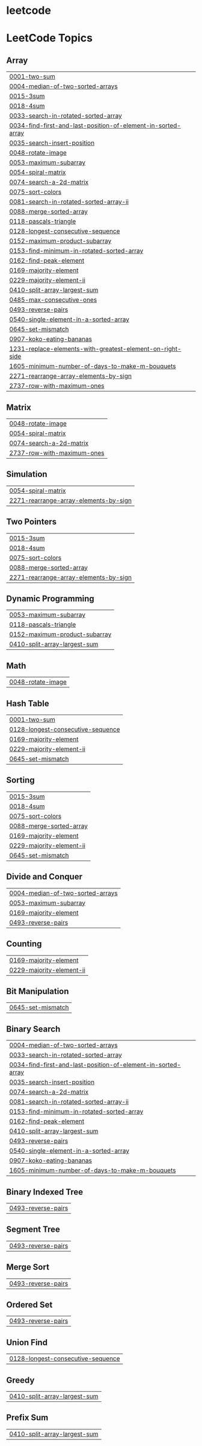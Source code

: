 # leetcode
<!---LeetCode Topics Start-->
# LeetCode Topics
## Array
|  |
| ------- |
| [0001-two-sum](https://github.com/abhijeet-991/leetcode/tree/master/0001-two-sum) |
| [0004-median-of-two-sorted-arrays](https://github.com/abhijeet-991/leetcode/tree/master/0004-median-of-two-sorted-arrays) |
| [0015-3sum](https://github.com/abhijeet-991/leetcode/tree/master/0015-3sum) |
| [0018-4sum](https://github.com/abhijeet-991/leetcode/tree/master/0018-4sum) |
| [0033-search-in-rotated-sorted-array](https://github.com/abhijeet-991/leetcode/tree/master/0033-search-in-rotated-sorted-array) |
| [0034-find-first-and-last-position-of-element-in-sorted-array](https://github.com/abhijeet-991/leetcode/tree/master/0034-find-first-and-last-position-of-element-in-sorted-array) |
| [0035-search-insert-position](https://github.com/abhijeet-991/leetcode/tree/master/0035-search-insert-position) |
| [0048-rotate-image](https://github.com/abhijeet-991/leetcode/tree/master/0048-rotate-image) |
| [0053-maximum-subarray](https://github.com/abhijeet-991/leetcode/tree/master/0053-maximum-subarray) |
| [0054-spiral-matrix](https://github.com/abhijeet-991/leetcode/tree/master/0054-spiral-matrix) |
| [0074-search-a-2d-matrix](https://github.com/abhijeet-991/leetcode/tree/master/0074-search-a-2d-matrix) |
| [0075-sort-colors](https://github.com/abhijeet-991/leetcode/tree/master/0075-sort-colors) |
| [0081-search-in-rotated-sorted-array-ii](https://github.com/abhijeet-991/leetcode/tree/master/0081-search-in-rotated-sorted-array-ii) |
| [0088-merge-sorted-array](https://github.com/abhijeet-991/leetcode/tree/master/0088-merge-sorted-array) |
| [0118-pascals-triangle](https://github.com/abhijeet-991/leetcode/tree/master/0118-pascals-triangle) |
| [0128-longest-consecutive-sequence](https://github.com/abhijeet-991/leetcode/tree/master/0128-longest-consecutive-sequence) |
| [0152-maximum-product-subarray](https://github.com/abhijeet-991/leetcode/tree/master/0152-maximum-product-subarray) |
| [0153-find-minimum-in-rotated-sorted-array](https://github.com/abhijeet-991/leetcode/tree/master/0153-find-minimum-in-rotated-sorted-array) |
| [0162-find-peak-element](https://github.com/abhijeet-991/leetcode/tree/master/0162-find-peak-element) |
| [0169-majority-element](https://github.com/abhijeet-991/leetcode/tree/master/0169-majority-element) |
| [0229-majority-element-ii](https://github.com/abhijeet-991/leetcode/tree/master/0229-majority-element-ii) |
| [0410-split-array-largest-sum](https://github.com/abhijeet-991/leetcode/tree/master/0410-split-array-largest-sum) |
| [0485-max-consecutive-ones](https://github.com/abhijeet-991/leetcode/tree/master/0485-max-consecutive-ones) |
| [0493-reverse-pairs](https://github.com/abhijeet-991/leetcode/tree/master/0493-reverse-pairs) |
| [0540-single-element-in-a-sorted-array](https://github.com/abhijeet-991/leetcode/tree/master/0540-single-element-in-a-sorted-array) |
| [0645-set-mismatch](https://github.com/abhijeet-991/leetcode/tree/master/0645-set-mismatch) |
| [0907-koko-eating-bananas](https://github.com/abhijeet-991/leetcode/tree/master/0907-koko-eating-bananas) |
| [1231-replace-elements-with-greatest-element-on-right-side](https://github.com/abhijeet-991/leetcode/tree/master/1231-replace-elements-with-greatest-element-on-right-side) |
| [1605-minimum-number-of-days-to-make-m-bouquets](https://github.com/abhijeet-991/leetcode/tree/master/1605-minimum-number-of-days-to-make-m-bouquets) |
| [2271-rearrange-array-elements-by-sign](https://github.com/abhijeet-991/leetcode/tree/master/2271-rearrange-array-elements-by-sign) |
| [2737-row-with-maximum-ones](https://github.com/abhijeet-991/leetcode/tree/master/2737-row-with-maximum-ones) |
## Matrix
|  |
| ------- |
| [0048-rotate-image](https://github.com/abhijeet-991/leetcode/tree/master/0048-rotate-image) |
| [0054-spiral-matrix](https://github.com/abhijeet-991/leetcode/tree/master/0054-spiral-matrix) |
| [0074-search-a-2d-matrix](https://github.com/abhijeet-991/leetcode/tree/master/0074-search-a-2d-matrix) |
| [2737-row-with-maximum-ones](https://github.com/abhijeet-991/leetcode/tree/master/2737-row-with-maximum-ones) |
## Simulation
|  |
| ------- |
| [0054-spiral-matrix](https://github.com/abhijeet-991/leetcode/tree/master/0054-spiral-matrix) |
| [2271-rearrange-array-elements-by-sign](https://github.com/abhijeet-991/leetcode/tree/master/2271-rearrange-array-elements-by-sign) |
## Two Pointers
|  |
| ------- |
| [0015-3sum](https://github.com/abhijeet-991/leetcode/tree/master/0015-3sum) |
| [0018-4sum](https://github.com/abhijeet-991/leetcode/tree/master/0018-4sum) |
| [0075-sort-colors](https://github.com/abhijeet-991/leetcode/tree/master/0075-sort-colors) |
| [0088-merge-sorted-array](https://github.com/abhijeet-991/leetcode/tree/master/0088-merge-sorted-array) |
| [2271-rearrange-array-elements-by-sign](https://github.com/abhijeet-991/leetcode/tree/master/2271-rearrange-array-elements-by-sign) |
## Dynamic Programming
|  |
| ------- |
| [0053-maximum-subarray](https://github.com/abhijeet-991/leetcode/tree/master/0053-maximum-subarray) |
| [0118-pascals-triangle](https://github.com/abhijeet-991/leetcode/tree/master/0118-pascals-triangle) |
| [0152-maximum-product-subarray](https://github.com/abhijeet-991/leetcode/tree/master/0152-maximum-product-subarray) |
| [0410-split-array-largest-sum](https://github.com/abhijeet-991/leetcode/tree/master/0410-split-array-largest-sum) |
## Math
|  |
| ------- |
| [0048-rotate-image](https://github.com/abhijeet-991/leetcode/tree/master/0048-rotate-image) |
## Hash Table
|  |
| ------- |
| [0001-two-sum](https://github.com/abhijeet-991/leetcode/tree/master/0001-two-sum) |
| [0128-longest-consecutive-sequence](https://github.com/abhijeet-991/leetcode/tree/master/0128-longest-consecutive-sequence) |
| [0169-majority-element](https://github.com/abhijeet-991/leetcode/tree/master/0169-majority-element) |
| [0229-majority-element-ii](https://github.com/abhijeet-991/leetcode/tree/master/0229-majority-element-ii) |
| [0645-set-mismatch](https://github.com/abhijeet-991/leetcode/tree/master/0645-set-mismatch) |
## Sorting
|  |
| ------- |
| [0015-3sum](https://github.com/abhijeet-991/leetcode/tree/master/0015-3sum) |
| [0018-4sum](https://github.com/abhijeet-991/leetcode/tree/master/0018-4sum) |
| [0075-sort-colors](https://github.com/abhijeet-991/leetcode/tree/master/0075-sort-colors) |
| [0088-merge-sorted-array](https://github.com/abhijeet-991/leetcode/tree/master/0088-merge-sorted-array) |
| [0169-majority-element](https://github.com/abhijeet-991/leetcode/tree/master/0169-majority-element) |
| [0229-majority-element-ii](https://github.com/abhijeet-991/leetcode/tree/master/0229-majority-element-ii) |
| [0645-set-mismatch](https://github.com/abhijeet-991/leetcode/tree/master/0645-set-mismatch) |
## Divide and Conquer
|  |
| ------- |
| [0004-median-of-two-sorted-arrays](https://github.com/abhijeet-991/leetcode/tree/master/0004-median-of-two-sorted-arrays) |
| [0053-maximum-subarray](https://github.com/abhijeet-991/leetcode/tree/master/0053-maximum-subarray) |
| [0169-majority-element](https://github.com/abhijeet-991/leetcode/tree/master/0169-majority-element) |
| [0493-reverse-pairs](https://github.com/abhijeet-991/leetcode/tree/master/0493-reverse-pairs) |
## Counting
|  |
| ------- |
| [0169-majority-element](https://github.com/abhijeet-991/leetcode/tree/master/0169-majority-element) |
| [0229-majority-element-ii](https://github.com/abhijeet-991/leetcode/tree/master/0229-majority-element-ii) |
## Bit Manipulation
|  |
| ------- |
| [0645-set-mismatch](https://github.com/abhijeet-991/leetcode/tree/master/0645-set-mismatch) |
## Binary Search
|  |
| ------- |
| [0004-median-of-two-sorted-arrays](https://github.com/abhijeet-991/leetcode/tree/master/0004-median-of-two-sorted-arrays) |
| [0033-search-in-rotated-sorted-array](https://github.com/abhijeet-991/leetcode/tree/master/0033-search-in-rotated-sorted-array) |
| [0034-find-first-and-last-position-of-element-in-sorted-array](https://github.com/abhijeet-991/leetcode/tree/master/0034-find-first-and-last-position-of-element-in-sorted-array) |
| [0035-search-insert-position](https://github.com/abhijeet-991/leetcode/tree/master/0035-search-insert-position) |
| [0074-search-a-2d-matrix](https://github.com/abhijeet-991/leetcode/tree/master/0074-search-a-2d-matrix) |
| [0081-search-in-rotated-sorted-array-ii](https://github.com/abhijeet-991/leetcode/tree/master/0081-search-in-rotated-sorted-array-ii) |
| [0153-find-minimum-in-rotated-sorted-array](https://github.com/abhijeet-991/leetcode/tree/master/0153-find-minimum-in-rotated-sorted-array) |
| [0162-find-peak-element](https://github.com/abhijeet-991/leetcode/tree/master/0162-find-peak-element) |
| [0410-split-array-largest-sum](https://github.com/abhijeet-991/leetcode/tree/master/0410-split-array-largest-sum) |
| [0493-reverse-pairs](https://github.com/abhijeet-991/leetcode/tree/master/0493-reverse-pairs) |
| [0540-single-element-in-a-sorted-array](https://github.com/abhijeet-991/leetcode/tree/master/0540-single-element-in-a-sorted-array) |
| [0907-koko-eating-bananas](https://github.com/abhijeet-991/leetcode/tree/master/0907-koko-eating-bananas) |
| [1605-minimum-number-of-days-to-make-m-bouquets](https://github.com/abhijeet-991/leetcode/tree/master/1605-minimum-number-of-days-to-make-m-bouquets) |
## Binary Indexed Tree
|  |
| ------- |
| [0493-reverse-pairs](https://github.com/abhijeet-991/leetcode/tree/master/0493-reverse-pairs) |
## Segment Tree
|  |
| ------- |
| [0493-reverse-pairs](https://github.com/abhijeet-991/leetcode/tree/master/0493-reverse-pairs) |
## Merge Sort
|  |
| ------- |
| [0493-reverse-pairs](https://github.com/abhijeet-991/leetcode/tree/master/0493-reverse-pairs) |
## Ordered Set
|  |
| ------- |
| [0493-reverse-pairs](https://github.com/abhijeet-991/leetcode/tree/master/0493-reverse-pairs) |
## Union Find
|  |
| ------- |
| [0128-longest-consecutive-sequence](https://github.com/abhijeet-991/leetcode/tree/master/0128-longest-consecutive-sequence) |
## Greedy
|  |
| ------- |
| [0410-split-array-largest-sum](https://github.com/abhijeet-991/leetcode/tree/master/0410-split-array-largest-sum) |
## Prefix Sum
|  |
| ------- |
| [0410-split-array-largest-sum](https://github.com/abhijeet-991/leetcode/tree/master/0410-split-array-largest-sum) |
<!---LeetCode Topics End-->